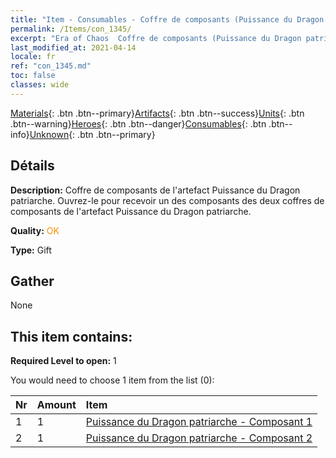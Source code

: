```yaml
---
title: "Item - Consumables - Coffre de composants (Puissance du Dragon patriarche)"
permalink: /Items/con_1345/
excerpt: "Era of Chaos  Coffre de composants (Puissance du Dragon patriarche)"
last_modified_at: 2021-04-14
locale: fr
ref: "con_1345.md"
toc: false
classes: wide
---
```

 [Materials](/fr/Items/){: .btn .btn--primary}[Artifacts](/fr/Items/Artifacts/){: .btn .btn--success}[Units](/fr/Items/Units/){: .btn .btn--warning}[Heroes](/fr/Items/Heroes/){: .btn .btn--danger}[Consumables](/fr/Items/Consumables/){: .btn .btn--info}[Unknown](/fr/Items/Unknown/){: .btn .btn--primary}

## Détails
 **Description:** Coffre de composants de l'artefact Puissance du Dragon patriarche. Ouvrez-le pour recevoir un des composants des deux coffres de composants de l'artefact Puissance du Dragon patriarche.

 **Quality:** <span style="color: #FF8C00">OK</span>

 **Type:** Gift

## Gather

  None

## This item contains:

 **Required Level to open:** 1

 You would need to choose 1 item from the list (0):

  | Nr | Amount |     Item    |
  |:---|:-------|:------------|
  | 1 | 1 | [Puissance du Dragon patriarche - Composant 1](/fr/Items/con_1346/) | 
  | 2 | 1 | [Puissance du Dragon patriarche - Composant 2](/fr/Items/con_1347/) | 
